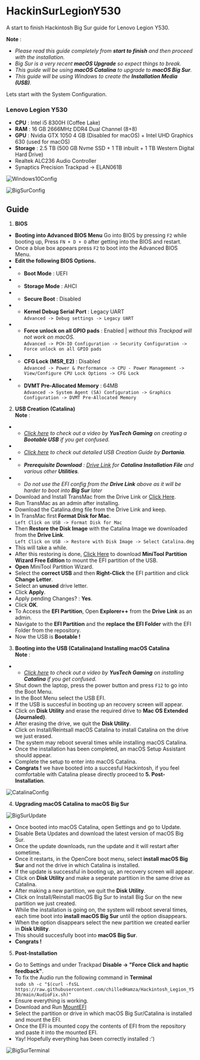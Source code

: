 # HackinSurLegionY530

A start to finish Hackintosh Big Sur guide for Lenovo Legion Y530.

**Note** :
* _Please read this guide completely from **start to finish** and then proceed with the installation._
* _Big Sur is a very recent **macOS Upgrade** so expect things to break._
* _This guide will be using **macOS Catalina** to upgrade to **macOS Big Sur**._
* _This guide will be using Windows to create the **Installation Media (USB)**._


Lets start with the System Configuration.

### Lenovo Legion Y530

* **CPU** : Intel i5 8300H (Coffee Lake)
* **RAM** : 16 GB 2666MHz DDR4 Dual Channel (8+8)
* **GPU** : Nvidia GTX 1050 4 GB (Disabled for macOS) + Intel UHD Graphics 630 (used for macOS)
* **Storage** : 2.5 TB (500 GB Nvme SSD + 1 TB inbuilt + 1 TB Western Digital Hard Drive)
* Realtek ALC236 Audio Controller
* Synaptics Precision Trackpad -> ELAN061B  

![Windows10Config](https://i.ibb.co/kqFQC2q/Screenshot-8.png)  

![BigSurConfig](https://i.ibb.co/TW4RND8/Screenshot-2021-05-19-at-3-49-33-PM.png)
## Guide 

1. **BIOS** 
* **Booting into Advanced BIOS Menu** Go into BIOS by pressing `F2` while booting up, Press `FN + D + O` after getting into the BIOS and restart.
* Once a blue box appears press `F2` to boot into the Advanced BIOS Menu.
* **Edit the following BIOS Options.**
* * **Boot Mode** : UEFI
* * **Storage Mode** : AHCI
* * **Secure Boot** : Disabled
* * **Kernel Debug Serial Port** : Legacy UART  
`Advanced -> Debug settings -> Legacy UART`
* * **Force unlock on all GPIO pads** : Enabled | _without this Trackpad will not work on macOS._  
`Advanced -> PCH-IO Configuration -> Security Configuration -> Force unlock on all GPIO pads`
* * **CFG Lock (MSR_E2)** : Disabled  
`Advanced -> Power & Performance -> CPU - Power Management -> View/Configure CPU Lock Options -> CFG Lock`
* * **DVMT Pre-Allocated Memory** : 64MB  
`Advanced -> System Agent (SA) Configuration -> Graphics Configuration -> DVMT Pre-Allocated Memory`

2. **USB Creation (Catalina)**  
**Note** :

* * _[Click here](https://www.youtube.com/watch?v=xdwO2MCtff0&t=1s) to check out a video by **YusTech Gaming** on creating a **Bootable USB** if you get confused._
* * _[Click here](https://dortania.github.io/OpenCore-Install-Guide/installer-guide/) to check out detailed USB Creation Guide by **Dortania**._
* * _**Prerequisite Download** : [Drive Link](https://drive.google.com/drive/folders/1vQqY8Y9yOE6oD-broLZJ9kY_C7lwiJwf) for **Catalina Installation File** and various other **Utilities**._
* * _Do not use the EFI config from the **Drive Link** above as it will be harder to boot into **Big Sur** later_
 * Download and Install TransMac from the Drive Link or [Click Here](https://transmac.en.uptodown.com/windows).
 * Run TransMac as an admin after installing.
 * Download the Catalina.dmg file from the Drive Link and keep.
 * In TransMac first **Format Disk for Mac**.  
 `Left Click on USB -> Format Disk for Mac`
 * Then **Restore the Disk Image** with the Catalina Image we downloaded from the **Drive Link**.  
 `Left Click on USB -> Restore with Disk Image -> Select Catalina.dmg`
 *  This will take a while.
 * After this restoring is done, [Click Here](https://www.partitionwizard.com/free-partition-manager.html) to download **MiniTool Partition Wizard Free Edition** to mount the EFI partition of the USB.
 * **Open** MiniTool Partition Wizard.
 * Select the **correct USB** and then **Right-Click** the EFI partition and click **Change Letter**.
 * Select an **unused** drive letter.
 * Click **Apply**.
 * Apply pending Changes? : **Yes**.
 * Click **OK**.
 * To Access the **EFI Partition**, Open **Explorer++** from the **Drive Link** as an admin.
 * Navigate to the **EFI Partition** and the **replace the EFI Folder** with the EFI Folder from the repository.
 * Now the USB is **Bootable !** 

3. **Booting into the USB (Catalina)and Installing macOS Catalina**  
**Note** :

* * _[Click here](https://www.youtube.com/watch?v=QgR28BOjPmU&t=247s) to check out a video by **YusTech Gaming** on installing **Catalina** if you get confused._
* Shut down the laptop, press the power button and press `F12` to go into the Boot Menu.
* In the Boot Menu select the USB EFI.
* If the USB is succesful in booting up an recovery screen will appear. 
* Click on **Disk Utility** and erase the required drive to **Mac OS Extended (Journaled)**.
* After erasing the drive, we quit the **Disk Utility**.
* Click on Install/Reintsall macOS Catalina to install Catalina on the drive we just erased.
* The system may reboot several times while installing macOS Catalina.
* Once the installation has been completed, an macOS Setup Assistant should appear.
* Complete the setup to enter into macOS Catalina.
* **Congrats !** we have booted into a succesful Hackintosh, if you feel comfortable with Catalina please directly proceed to **5. Post-Installation**.

![CatalinaConfig](https://i.ibb.co/DDvKKxB/Screenshot-2021-04-27-at-8-13-36-AM.png)

4. **Upgrading macOS Catalina to macOS Big Sur**  

![BigSurUpdate](https://i.ibb.co/fnttvjz/Screenshot-2021-04-27-at-8-15-03-AM.png)
* Once booted into macOS Catalina, open Settings and go to Update.
* Disable Beta Updates and download the latest version of macOS Big Sur.
* Once the update downloads, run the update and it will restart after sometime.
* Once it restarts, in the OpenCore boot menu, select **install macOS Big Sur** and not the drive in which Catalina is installed.
* If the update is successful in booting up, an recovery screen will appear.
* Click on **Disk Utility** and make a seperate partition in the same drive as Catalina.
* After making a new partition, we quit the **Disk Utility**.
* Click on Install/Reinstall macOS Big Sur to install Big Sur on the new partition we just created.
* While the installation is going on, the system will reboot several times, each time boot into **install macOS Big Sur** until the option disappears.
* When the option disappears select the new partition we created earlier in **Disk Utility**.
* This should succesfully boot into **macOS Big Sur**.
* **Congrats !**

5. **Post-Installation**
* Go to Settings and under Trackpad **Disable -> "Force Click and haptic feedback"**.
* To fix the Audio run the following command in **Terminal**   
``sudo sh -c "$(curl -fsSL https://raw.githubusercontent.com/chilledHamza/Hackintosh_Legion_Y530/main/AudioFix.sh)"``
* Ensure everything is working. 
* Download and Run [MountEFI](https://github.com/corpnewt/MountEFI)
* Select the partition or drive in which macOS Big Sur/Catalina is installed and mount the EFI. 
* Once the EFI is mounted copy the contents of EFI from the repository and paste it into the mounted EFI.
* Yay! Hopefully everything has been correctly installed :')  

![BigSurTerminal](https://i.ibb.co/4FPrsDv/Screenshot-2021-04-27-at-7-58-24-PM.png)
